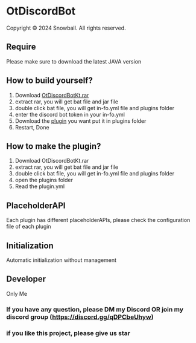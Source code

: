 # OtDiscordBot
Copyright © 2024 Snowball. All rights reserved.

## Require
Please make sure to download the latest JAVA version

## How to build yourself?
1. Download [OtDiscordBotKt.rar](https://github.com/snowball3605/OtDiscordBotKt/releases/latest)
2. extract rar, you will get bat file and jar file
3. double click bat file, you will get in-fo.yml file and plugins folder
4. enter the discord bot token in your in-fo.yml
5. Download the [plugin](https://github.com/snowball3605/OtDiscordBotKt/tree/main/plugins) you want put it in plugins folder
6. Restart, Done

## How to make the plugin?
1. Download OtDiscordBotKt.rar
2. extract rar, you will get bat file and jar file
3. double click bat file, you will get in-fo.yml file and plugins folder
4. open the plugins folder
5. Read the plugin.yml

## PlaceholderAPI
Each plugin has different placeholderAPIs, please check the configuration file of each plugin

## Initialization
Automatic initialization without management

## Developer
Only Me

### If you have any question, please DM my Discord OR join my discord group (https://discord.gg/qDPCbeUhyw)
### if you like this project, please give us star 
